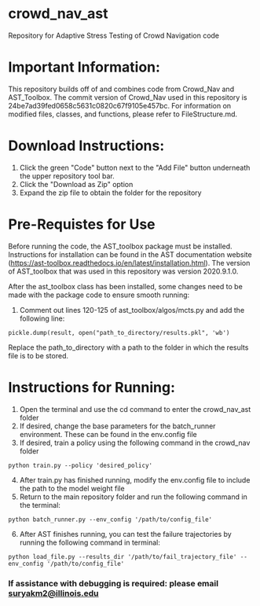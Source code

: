 # crowd_nav_ast
Repository for Adaptive Stress Testing of Crowd Navigation code

# Important Information:

This repository builds off of and combines code from Crowd_Nav and AST_Toolbox. The commit version of Crowd_Nav used in this repository is 24be7ad39fed0658c5631c0820c67f9105e457bc. For information on modified files, classes, and functions, please refer to FileStructure.md.

# Download Instructions:

1. Click the green "Code" button next to the "Add File" button underneath the upper repository tool bar.
2. Click the "Download as Zip" option
3. Expand the zip file to obtain the folder for the repository

# Pre-Requistes for Use

Before running the code, the AST_toolbox package must be installed. Instructions for installation can be found in the AST documentation website (https://ast-toolbox.readthedocs.io/en/latest/installation.html). The version of AST_toolbox that was used in this repository was version 2020.9.1.0.

After the ast_toolbox class has been installed, some changes need to be made with the package code to ensure smooth running:

1. Comment out lines 120-125 of ast_toolbox/algos/mcts.py and add the following line:

```
pickle.dump(result, open("path_to_directory/results.pkl", 'wb')
```

Replace the path_to_directory with a path to the folder in which the results file is to be stored. 

# Instructions for Running:

1. Open the terminal and use the cd command to enter the crowd_nav_ast folder
2. If desired, change the base parameters for the batch_runner environment. These can be found in the env.config file
3. If desired, train a policy using the following command in the crowd_nav folder
```
python train.py --policy 'desired_policy'
```
4. After train.py has finished running, modify the env.config file to include the path to the model weight file
5. Return to the main repository folder and run the following command in the terminal:
```
python batch_runner.py --env_config '/path/to/config_file'
```
6. After AST finishes running, you can test the failure trajectories by running the following command in terminal:
```
python load_file.py --results_dir '/path/to/fail_trajectory_file' --env_config '/path/to/config_file'
```

### If assistance with debugging is required: please email suryakm2@illinois.edu
